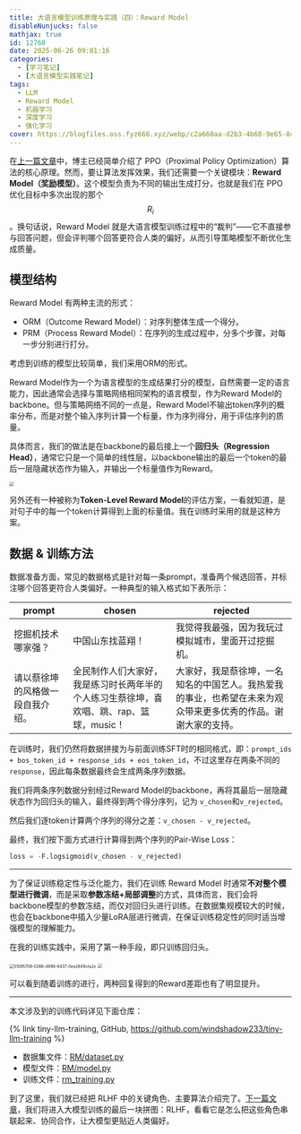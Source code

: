 ```yaml
---
title: 大语言模型训练原理与实践（四）：Reward Model
disableNunjucks: false
mathjax: true
id: 12760
date: 2025-06-26 09:01:16
categories:
  - [学习笔记]
  - [大语言模型实践笔记]
tags:
  - LLM
  - Reward Model
  - 机器学习
  - 深度学习
  - 强化学习
cover: https://blogfiles.oss.fyz666.xyz/webp/c2a660aa-d2b3-4b68-9e65-841abf6e6584.webp
---
```


在[上一篇文章](/blog/12706/)中，博主已经简单介绍了 PPO（Proximal Policy Optimization）算法的核心原理。然而，要让算法发挥效果，我们还需要一个关键模块：**Reward Model（奖励模型）**。这个模型负责为不同的输出生成打分，也就是我们在 PPO 优化目标中多次出现的那个 $$R_i$$。换句话说，Reward Model 就是大语言模型训练过程中的“裁判”——它不直接参与回答问题，但会评判哪个回答更符合人类的偏好，从而引导策略模型不断优化生成质量。

## 模型结构

Reward Model 有两种主流的形式：

- ORM（Outcome Reward Model）：对序列整体生成一个得分。
- PRM（Process Reward Model）：在序列的生成过程中，分多个步骤，对每一步分别进行打分。

考虑到训练的模型比较简单，我们采用ORM的形式。

Reward Model作为一个为语言模型的生成结果打分的模型，自然需要一定的语言能力，因此通常会选择与策略网络相同架构的语言模型，作为Reward Model的backbone。但与策略网络不同的一点是，Reward Model不输出token序列的概率分布，而是对整个输入序列计算一个标量，作为序列得分，用于评估序列的质量。

具体而言，我们的做法是在backbone的最后接上一个**回归头（Regression Head）**，通常它只是一个简单的线性层，以backbone输出的最后一个token的最后一层隐藏状态作为输入，并输出一个标量值作为Reward。

<img src="https://blogfiles.oss.fyz666.xyz/webp/6c610ad5-7fbb-4262-a6b9-e0331b163e4a.webp" style="zoom:50%;" />

另外还有一种被称为**Token-Level Reward Model**的评估方案，一看就知道，是对句子中的每一个token计算得到上面的标量值。我在训练时采用的就是这种方案。

## 数据 & 训练方法

数据准备方面，常见的数据格式是针对每一条prompt，准备两个候选回答，并标注哪个回答更符合人类偏好。一种典型的输入格式如下表所示：

| prompt                           | chosen                                                       | rejected                                                     |
| -------------------------------- | ------------------------------------------------------------ | ------------------------------------------------------------ |
| 挖掘机技术哪家强？               | 中国山东找蓝翔！                                             | 我觉得我最强，因为我玩过模拟城市，里面开过挖掘机。           |
| 请以蔡徐坤的风格做一段自我介绍。 | 全民制作人们大家好，我是练习时长两年半的个人练习生蔡徐坤，喜欢唱、跳、rap、篮球，music！ | 大家好，我是蔡徐坤，一名知名的中国艺人。我热爱我的事业，也希望在未来为观众带来更多优秀的作品。谢谢大家的支持。 |

在训练时，我们仍然将数据拼接为与前面训练SFT时的相同格式，即：`prompt_ids + bos_token_id + response_ids + eos_token_id`，不过这里存在两条不同的`response`，因此每条数据最终会生成两条序列数据。

我们将两条序列数据分别经过Reward Model的backbone，再将其最后一层隐藏状态作为回归头的输入，最终得到两个得分序列，记为 `v_chosen`和`v_rejected`。

然后我们逐token计算两个序列的得分之差：`v_chosen - v_rejected`。

最终，我们按下面方式进行计算得到两个序列的Pair-Wise Loss：

```python
loss = -F.logsigmoid(v_chosen - v_rejected)
```

---

为了保证训练稳定性与泛化能力，我们在训练 Reward Model 时通常**不对整个模型进行微调**，而是采取**参数冻结+局部调整**的方式，具体而言，我们会将backbone模型的参数冻结，而仅对回归头进行训练。在数据集规模较大的时候，也会在backbone中插入少量LoRA层进行微调，在保证训练稳定性的同时适当增强模型的理解能力。

在我的训练实践中，采用了第一种手段，即只训练回归头。

<img src="https://blogfiles.oss.fyz666.xyz/webp/7dbbd802-e1f0-475c-8249-7c7c34ab7e37.webp" alt="51095708-0266-4898-8437-0ee2649cfa2e" style="zoom:50%;" />

<img src="https://blogfiles.oss.fyz666.xyz/webp/7f1b3a77-5d59-439d-8119-e5a8298be83a.webp" style="zoom:50%;" />

可以看到随着训练的进行，两种回复得到的Reward差距也有了明显提升。

---

本文涉及到的训练代码详见下面仓库：

{% link tiny-llm-training, GitHub, https://github.com/windshadow233/tiny-llm-training %}

- 数据集文件：[RM/dataset.py](https://github.com/windshadow233/tiny-llm-training/blob/main/RM/dataset.py)
- 模型文件：[RM/model.py](https://github.com/windshadow233/tiny-llm-training/blob/main/RM/model.py)
- 训练文件：[rm_training.py](https://github.com/windshadow233/tiny-llm-training/blob/main/rm_training.py)

到了这里，我们就已经把 RLHF 中的关键角色、主要算法介绍完了。[下一篇文章](/blog/12778/)，我们将进入大模型训练的最后一块拼图：RLHF，看看它是怎么把这些角色串联起来、协同合作，让大模型更贴近人类偏好。
